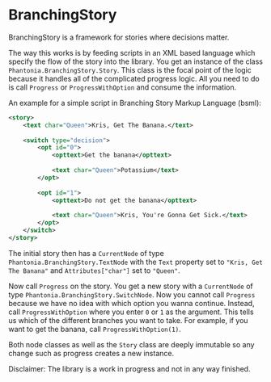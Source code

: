 # BranchingStory
BranchingStory is a framework for stories where decisions matter.

The way this works is by feeding scripts in an XML based language which specify the flow of the story into the library. You get an instance of the class `Phantonia.BranchingStory.Story`. This class is the focal point of the logic because it handles all of the complicated progress logic. All you need to do is call `Progress` or `ProgressWithOption` and consume the information.

An example for a simple script in Branching Story Markup Language (bsml):

```xml
<story>
	<text char="Queen">Kris, Get The Banana.</text>
    
    <switch type="decision">
    	<opt id="0">
        	<opttext>Get the banana</opttext>
            
            <text char="Queen">Potassium</text>
        </opt>
        
        <opt id="1">
        	<opttext>Do not get the banana</opttext>
            
            <text char="Queen">Kris, You're Gonna Get Sick.</text>
        </opt>
    </switch>
</story>
```

The initial story then has a `CurrentNode` of type `Phantonia.BranchingStory.TextNode` with the `Text` property set to `"Kris, Get The Banana"` and `Attributes["char"]` set to `"Queen"`.

Now call `Progress` on the story. You get a new story with a  `CurrentNode` of type `Phantonia.BranchingStory.SwitchNode`. Now you cannot call `Progress` because we have no idea with which option you wanna continue. Instead, call `ProgressWithOption` where you enter `0` or `1` as the argument. This tells us which of the different branches you want to take. For example, if you want to get the banana, call `ProgressWithOption(1)`.

Both node classes as well as the `Story` class are deeply immutable so any change such as progress creates a new instance.

Disclaimer: The library is a work in progress and not in any way finished.

